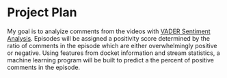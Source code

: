 # Project Plan #
My goal is to analyize comments from the videos with [VADER Sentiment Analysis](https://github.com/cjhutto/vaderSentiment). Episodes will be assigned a positivity score determined by the ratio of comments in the episode which are either overwhelmingly positive or negative. Using features from docket information and stream statistics, a machine learning program will be built to predict a the percent of positive comments in the episode.